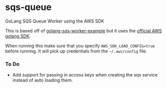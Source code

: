 # sqs-queue
GoLang SQS Queue Worker using the AWS SDK

This is based off of [golang-sqs-worker-example](https://github.com/nabeken/golang-sqs-worker-example) but it uses the [official AWS golang SDK](https://github.com/aws/aws-sdk-go).

When running this make sure that you specify `AWS_SDK_LOAD_CONFIG=true` before running.  It will pick up credentials from the `~/.aws/config` file.

### To Do
- Add support for passing in access keys when creating the sqs service instead of auto loading them.